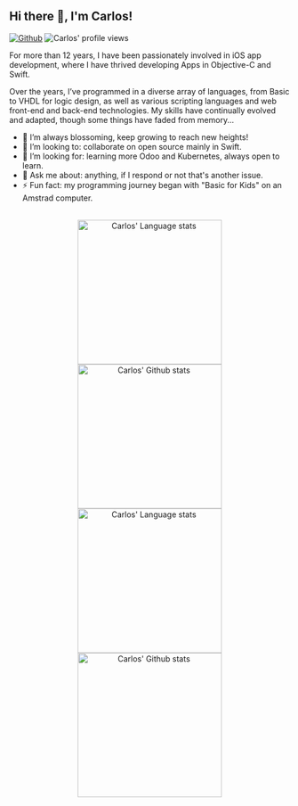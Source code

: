 ## Hi there 👋, I'm Carlos! 

[![Github](https://img.shields.io/github/followers/carlos-evolutive?label=Follow&style=social)](https://github.com/carlos-evolutive)
<img src="https://komarev.com/ghpvc/?username=carlos-evolutive&label=Profile%20views&color=0e75b6&style=flats" alt="Carlos' profile views" />
<br/>

<p>
For more than 12 years, I have been passionately involved in iOS app development, where I have thrived developing Apps in Objective-C and Swift. 
</p>
<p>
Over the years, I’ve programmed in a diverse array of languages, from Basic to VHDL for logic design, as well as various scripting languages and web front-end and back-end technologies. My skills have continually evolved and adapted, though some things have faded from memory... 
</p>

- 🌱 I’m always blossoming, keep growing to reach new heights!
- 👯 I’m looking to: collaborate on open source mainly in Swift.
- 🤔 I’m looking for: learning more Odoo and Kubernetes, always open to learn.
- 💬 Ask me about: anything, if I respond or not that's another issue.
- ⚡ Fun fact: my programming journey began with "Basic for Kids" on an Amstrad computer.

<br/>

<!-- Light Mode -->
<div align="center"> 
<a href="https://github.com/carlos-evolutive?tab=repositories#gh-light-mode-only">
<img height=259 src="https://github-readme-stats-one-alpha-11.vercel.app/api/top-langs/?username=carlos-evolutive&layout=compact&langs_count=12&hide_border=true&role=owner,collaborator&theme=default#gh-light-mode-only" alt="Carlos' Language stats" />
</a>
<a href="https://github.com/carlos-evolutive?tab=repositories#gh-light-mode-only">
<img height=259 src="https://github-readme-stats-one-alpha-11.vercel.app/api?username=carlos-evolutive&show_icons=true&line_height=28&hide_border=true&card_width=347&include_all_commits=true&role=owner,collaborator&show=reviews,discussions_answered&rank_icon=percentile&exclude_repo=github-readme-stats&theme=default#gh-light-mode-only" alt="Carlos' Github stats" />
</a>
</div>

<!-- Dark Mode -->
<div align="center"> 
<a href="https://github.com/carlos-evolutive?tab=repositories#gh-dark-mode-only">
<img height=259 src="https://github-readme-stats-one-alpha-11.vercel.app/api/top-langs/?username=carlos-evolutive&layout=compact&langs_count=12&hide_border=true&role=owner,collaborator&theme=dark&bg_color=000000#gh-dark-mode-only" alt="Carlos' Language stats" />
</a>
<a href="https://github.com/carlos-evolutive?tab=repositories#gh-dark-mode-only">
<img height=259 src="https://github-readme-stats-one-alpha-11.vercel.app/api?username=carlos-evolutive&show_icons=true&line_height=28&hide_border=true&card_width=347&include_all_commits=true&role=owner,collaborator&show=reviews,discussions_answered&rank_icon=percentile&exclude_repo=github-readme-stats&theme=dark&g_color=000000#gh-dark-mode-only" alt="Carlos' Github stats" />
</a>
</div>

<br/>
